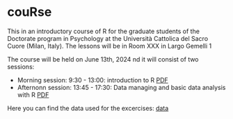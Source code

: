 # couRse

This in an introductory course of R for the graduate students of the Doctorate program in Psychology at the Università Cattolica del Sacro Cuore (Milan, Italy). The lessons will be in Room XXX in Largo Gemelli 1

The course will be held on June 13th, 2024 nd it will consist of two sessions: 

- Morning session: 9:30 - 13:00: introduction to R [PDF](intRo.pdf)
- Afternonn session: 13:45 - 17:30: Data managing and basic data analysis with R [PDF](Practice.pdf)

Here you can find the data used for the excercises: [data](data)
